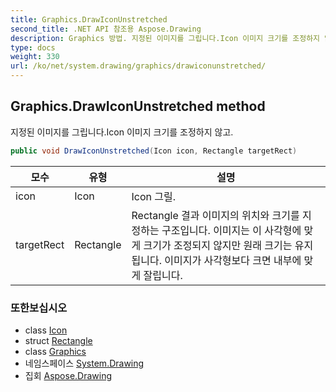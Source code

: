 ```yaml
---
title: Graphics.DrawIconUnstretched
second_title: .NET API 참조용 Aspose.Drawing
description: Graphics 방법. 지정된 이미지를 그립니다.Icon 이미지 크기를 조정하지 않고.
type: docs
weight: 330
url: /ko/net/system.drawing/graphics/drawiconunstretched/
---
```

## Graphics.DrawIconUnstretched method

지정된 이미지를 그립니다.Icon 이미지 크기를 조정하지 않고.

```csharp
public void DrawIconUnstretched(Icon icon, Rectangle targetRect)
```

| 모수 | 유형 | 설명 |
| --- | --- | --- |
| icon | Icon | Icon 그릴. |
| targetRect | Rectangle | Rectangle 결과 이미지의 위치와 크기를 지정하는 구조입니다. 이미지는 이 사각형에 맞게 크기가 조정되지 않지만 원래 크기는 유지됩니다. 이미지가 사각형보다 크면 내부에 맞게 잘립니다. |

### 또한보십시오

* class [Icon](../../icon/)
* struct [Rectangle](../../rectangle/)
* class [Graphics](../)
* 네임스페이스 [System.Drawing](../../graphics/)
* 집회 [Aspose.Drawing](../../../)


